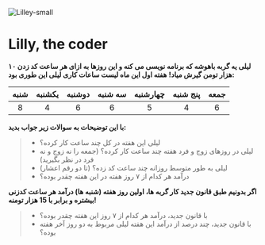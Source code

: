 ![Lilley-small](https://user-images.githubusercontent.com/62722056/113596343-6bcb4b00-964f-11eb-8cd0-4db0bb2beaf2.png)
# Lilly, the coder
**لیلی یه گربه باهوشه که برنامه نویسی می کنه و این روزها به ازای هر ساعت کد زدن ۱۰ هزار تومن گیرش میاد!**
**هفته اول این ماه لیست ساعات کاری لیلی این طوری بود:**

| شنبه | یکشنبه | دوشنبه | سه شنبه | چهارشنبه | پنج شنبه | جمعه |
:--------:|:--------:|:--------:|:--------:|:--------:|:--------:|:--------:|
|8|4|6|6|5|4|6|

**با این توضیحات به سوالات زیر جواب بدید:**
> * لیلی این هفته در کل چند ساعت کار کرده؟
> * لیلی در روزهای زوج و فرد هفته چند ساعت کار کرده؟ (جمعه را نه زوج و نه فرد در نظر بگیرید)
> * لیلی به طور متوسط روزانه چند ساعت کد زده؟ (تا دو رقم اعشار)
> * درآمد هر کدام از ۷ روز هفته در این هفته چقدر بوده؟

**اگر بدونیم طبق قانون جدید کار گربه ها، اولین روز هفته (شنبه ها) درآمد هر ساعت کدزنی بیشتره و برابر با 15 هزار تومنه!**
> * با قانون جدید، درآمد هر کدام از ۷ روز این هفته چقدر بوده؟
> * با قانون جدید، چند درصد از درآمد این هفته لیلی مربوط به دو روز آخر هفته بوده؟
